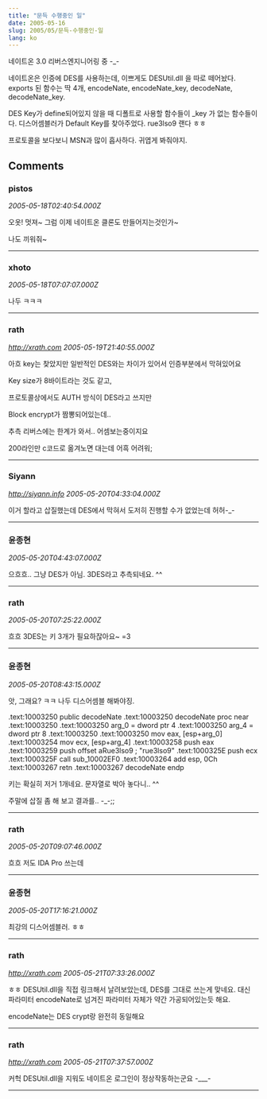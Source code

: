 ```yaml
---
title: "문득 수행중인 일"
date: 2005-05-16
slug: 2005/05/문득-수행중인-일
lang: ko
---
```


네이트온 3.0 리버스엔지니어링 중 -_-

네이트온은 인증에 DES를 사용하는데, 이쁘게도 DESUtil.dll 을 따로 떼어놨다.
exports 된 함수는 딱 4개, encodeNate, encodeNate_key, decodeNate, decodeNate_key.

DES Key가 define되어있지 않을 때 디폴트로 사용할 함수들이 _key 가 없는 함수들이다.
디스어셈블러가 Default Key를 찾아주었다. rue3lso9 랜다 ㅎㅎ

프로토콜을 보다보니 MSN과 많이 흡사하다. 
귀엽게 봐줘야지.

## Comments

### pistos
*2005-05-18T02:40:54.000Z*

오옷! 멋져~ 그럼 이제 네이트온 클론도 만들어지는것인가~

나도 끼워줘~

---

### xhoto
*2005-05-18T07:07:07.000Z*

나두 ㅋㅋㅋ

---

### rath
*http://xrath.com*
*2005-05-19T21:40:55.000Z*

아흐 key는 찾았지만 일반적인 DES와는 차이가 있어서 인증부분에서 막혀있어요

Key size가 8바이트라는 것도 같고,

프로토콜상에서도 AUTH 방식이 DES라고 쓰지만

Block encrypt가 짬뽕되어있는데..

추측 리버스에는 한계가 와서.. 어셈보는중이지요

200라인만 c코드로 옮겨노면 대는데 어흑 어려워;

---

### Siyann
*http://siyann.info*
*2005-05-20T04:33:04.000Z*

이거 할라고 삽질했는데 DES에서 막혀서 도저히 진행할 수가 없었는데 허허-_-

---

### 윤종현
*2005-05-20T04:43:07.000Z*

으흐흐.. 그냥 DES가 아님. 3DES라고 추측되네요. ^^

---

### rath
*2005-05-20T07:25:22.000Z*

흐흐 3DES는 키 3개가 필요하잖아요~ =3

---

### 윤종현
*2005-05-20T08:43:15.000Z*

앗, 그래요? ㅋㅋ 나두 디스어셈블 해봐야징.

.text:10003250                 public decodeNate
.text:10003250 decodeNate      proc near
.text:10003250
.text:10003250 arg_0           = dword ptr  4
.text:10003250 arg_4           = dword ptr  8
.text:10003250
.text:10003250                 mov     eax, [esp+arg_0]
.text:10003254                 mov     ecx, [esp+arg_4]
.text:10003258                 push    eax
.text:10003259                 push    offset aRue3lso9 ; "rue3lso9"
.text:1000325E                 push    ecx
.text:1000325F                 call    sub_10002EF0
.text:10003264                 add     esp, 0Ch
.text:10003267                 retn
.text:10003267 decodeNate      endp

키는 확실히 저거 1개네요. 문자열로 박아 놓다니.. ^^

주말에 삽질 좀 해 보고 결과를.. -_-;;

---

### rath
*2005-05-20T09:07:46.000Z*

흐흐 저도 IDA Pro 쓰는데

---

### 윤종현
*2005-05-20T17:16:21.000Z*

최강의 디스어셈블러. ㅎㅎ

---

### rath
*http://xrath.com*
*2005-05-21T07:33:26.000Z*

ㅎㅎ DESUtil.dll을 직접 링크해서 날려보았는데, DES를 그대로 쓰는게 맞네요. 대신 파라미터 encodeNate로 넘겨진 파라미터 자체가 약간 가공되어있는듯 해요.

encodeNate는 DES crypt랑 완전히 동일해요

---

### rath
*http://xrath.com*
*2005-05-21T07:37:57.000Z*

커헉 DESUtil.dll을 지워도 네이트온 로그인이 정상작동하는군요 -___-

---

